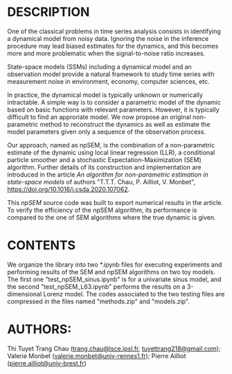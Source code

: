 # DESCRIPTION

One of the classical problems in time series analysis consists in identifying a dynamical model from noisy data. Ignoring the noise in the inference procedure may lead biased estimates for the dynamics, and this becomes more and more problematic when the signal-to-noise ratio increases.

State-space models (SSMs) including a dynamical model and an observation model provide a natural framework to study time series with measurement noise  in  environment, economy, computer sciences, etc.  

In practice, the dynamical model is typically unknown or numerically intractable. A simple way is to consider a parametric model of the dynamic based on basic functions with relevant parameters. However, it is typically difficult to find an approriate model. 
We now propose an original non-parametric method to reconstruct the dynamics as well as estimate the model parameters given only a sequence of the observation process.

Our approach, named as npSEM, is the combination of a non-parametric estimate of the dynamic using local linear regression (LLR), a conditional particle smoother and a stochastic Expectation-Maximization (SEM) algorithm. Further details of its construction and implementation are introduced in the article *An algorithm for non-parametric estimation in state-space models* of authors "T.T.T. Chau, P. Ailliot, V. Monbet", https://doi.org/10.1016/j.csda.2020.107062.

This *npSEM* source code was built to export numerical results in the article. To verify the efficiency of the npSEM algorithm, its performance is compared to the one of SEM algorithms where the true dynamic is given.

# CONTENTS


We organize the library into two *.ipynb files for executing experiments and performing results of the SEM and npSEM algorithms on two toy models. The first one "test_npSEM_sinus.ipynb" is for a univariate sinus model, and the second "test_npSEM_L63.ipynb" performs the results on a 3-dimensional Lorenz model. The codes associated to the two testing files are compressed in the files named "methods.zip" and "models.zip". 


# AUTHORS:
Thi Tuyet Trang Chau (trang.chau@lsce.ipsl.fr, tuyettrang218@gmail.com); 
Valerie Monbet (valerie.monbet@univ-rennes1.fr); 
Pierre Ailliot (pierre.ailliot@univ-brest.fr)
